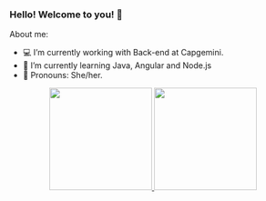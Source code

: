 ### Hello! Welcome to you! 👋

About me:
- 💻 I’m currently working with Back-end at Capgemini. 
- 🌱 I’m currently learning Java, Angular and Node.js
- 🌼 Pronouns: She/her.

<div align="center">
  <a href="https://github.com/ReAraujo">
  <img height="180em" src="https://github-readme-stats.vercel.app/api?username=ReAraujo&show_icons=true&theme=merko&include_all_commits=true&count_private=true"/>
  <img height="180em" src="https://github-readme-stats.vercel.app/api/top-langs/?username=ReAraujo&layout=compact&langs_count=7&theme=radical"/>
</div>
